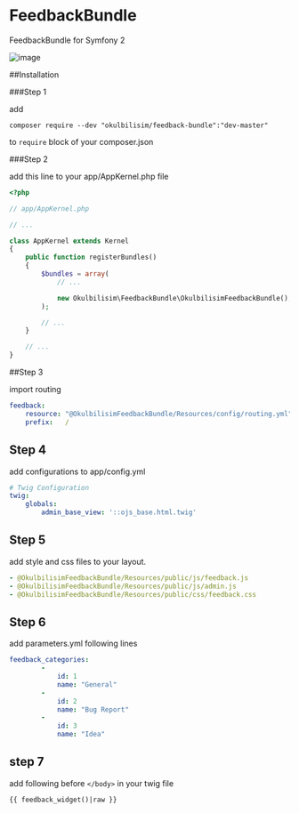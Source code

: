 FeedbackBundle
==============

FeedbackBundle for Symfony 2

![image](https://cloud.githubusercontent.com/assets/182906/11544971/61d93210-994d-11e5-826a-aa1f1301f8a9.png)


##Installation

###Step 1

add
```
composer require --dev "okulbilisim/feedback-bundle":"dev-master"

```

to `require` block of your composer.json

###Step 2

add this line to your app/AppKernel.php file

```php
<?php

// app/AppKernel.php

// ...

class AppKernel extends Kernel
{
    public function registerBundles()
    {
        $bundles = array(
            // ...

            new Okulbilisim\FeedbackBundle\OkulbilisimFeedbackBundle(),
        );

        // ...
    }

    // ...
}
```

##Step 3

import routing 

```yml
feedback:
    resource: "@OkulbilisimFeedbackBundle/Resources/config/routing.yml"
    prefix:   /
```

## Step 4

add configurations to app/config.yml

```yml
# Twig Configuration    
twig:
    globals:
        admin_base_view: '::ojs_base.html.twig'
```

## Step 5

add style and css files to your layout.

```yml
- @OkulbilisimFeedbackBundle/Resources/public/js/feedback.js
- @OkulbilisimFeedbackBundle/Resources/public/js/admin.js
- @OkulbilisimFeedbackBundle/Resources/public/css/feedback.css
```

## Step 6

add parameters.yml following lines
```yml
feedback_categories:
        -
            id: 1
            name: "General"
        -
            id: 2
            name: "Bug Report"
        -
            id: 3
            name: "Idea"
```

## step 7

add following before `</body>` in your twig file
```
{{ feedback_widget()|raw }}
```
